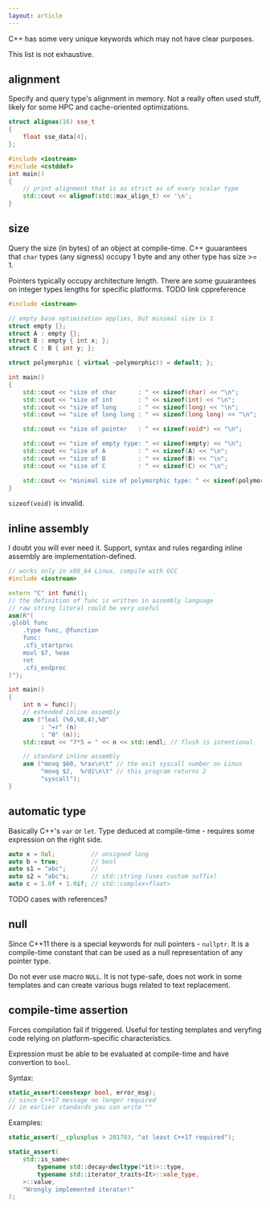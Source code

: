 ```yaml
---
layout: article
---
```


C++ has some very unique keywords which may not have clear purposes.

This list is not exhaustive.

## alignment

Specify and query type's alignment in memory. Not a really often used stuff, likely for some HPC and cache-oriented optimizations.

```c++
struct alignas(16) sse_t
{
    float sse_data[4];
};
```

```c++
#include <iostream>
#include <cstddef>
int main()
{
	// print alignment that is as strict as of every scalar type
	std::cout << alignof(std::max_align_t) << '\n';
}
```

## size

Query the size (in bytes) of an object at compile-time. C++ guuarantees that `char` types (any signess) occupy 1 byte and any other type has size >= 1.

Pointers typically occupy architecture length. There are some guuarantees on integer types lengths for specific platforms. TODO link cppreference

```c++
#include <iostream>

// empty base optimization applies, but minimal size is 1
struct empty {};
struct A : empty {};
struct B : empty { int x; };
struct C : B { int y; };

struct polymorphic { virtual ~polymorphic() = default; };

int main()
{
	std::cout << "size of char      : " << sizeof(char) << "\n";
	std::cout << "size of int       : " << sizeof(int) << "\n";
	std::cout << "size of long      : " << sizeof(long) << "\n";
	std::cout << "size of long long : " << sizeof(long long) << "\n";

	std::cout << "size of pointer   : " << sizeof(void*) << "\n";

	std::cout << "size of empty type: " << sizeof(empty) << "\n";
	std::cout << "size of A         : " << sizeof(A) << "\n";
	std::cout << "size of B         : " << sizeof(B) << "\n";
	std::cout << "size of C         : " << sizeof(C) << "\n";

	std::cout << "minimal size of polymorphic type: " << sizeof(polymorphic) << "\n";
}
```

`sizeof(void)` is invalid.

## inline assembly

I doubt you will ever need it. Support, syntax and rules regarding inline assembly are implementation-defined.

```c++
// works only in x86_64 Linux, compile with GCC
#include <iostream>

extern "C" int func();
// the definition of func is written in assembly language
// raw string literal could be very useful
asm(R"(
.globl func
    .type func, @function
    func:
    .cfi_startproc
    movl $7, %eax
    ret
    .cfi_endproc
)");

int main()
{
    int n = func();
    // extended inline assembly
    asm ("leal (%0,%0,4),%0"
         : "=r" (n)
         : "0" (n));
    std::cout << "7*5 = " << n << std::endl; // flush is intentional

    // standard inline assembly
    asm ("movq $60, %rax\n\t" // the exit syscall number on Linux
         "movq $2,  %rdi\n\t" // this program returns 2
         "syscall");
}
```

## automatic type

Basically C++'s `var` or `let`. Type deduced at compile-time - requires some expression on the right side.

```c++
auto x = 0ul;          // unsigned long
auto b = true;         // bool
auto s1 = "abc";       //
auto s2 = "abc"s;      // std::string (uses custom suffix)
auto c = 1.0f + 1.0if; // std::complex<float>
```

TODO cases with references?

## null

Since C++11 there is a special keywords for null pointers - `nullptr`. It is a compile-time constant that can be used as a null representation of any pointer type.

<div class="note pro-tip" markdown="block">

Do not ever use macro `NULL`. It is not type-safe, does not work in some templates and can create various bugs related to text replacement.
</div>

## compile-time assertion

Forces compilation fail if triggered. Useful for testing templates and veryfing code relying on platform-specific characteristics.

Expression must be able to be evaluated at compile-time and have convertion to `bool`.

Syntax:

```c++
static_assert(constexpr bool, error_msg);
// since C++17 message no longer required
// in earlier standards you can write ""
```

Examples:

```c++
static_assert(__cplusplus > 201703, "at least C++17 required");

static_assert(
	std::is_same<
		typename std::decay<decltype(*it)>::type,
		typename std::iterator_traits<It>::vale_type,
	>::value,
	"Wrongly implemented iterator!"
);
```
